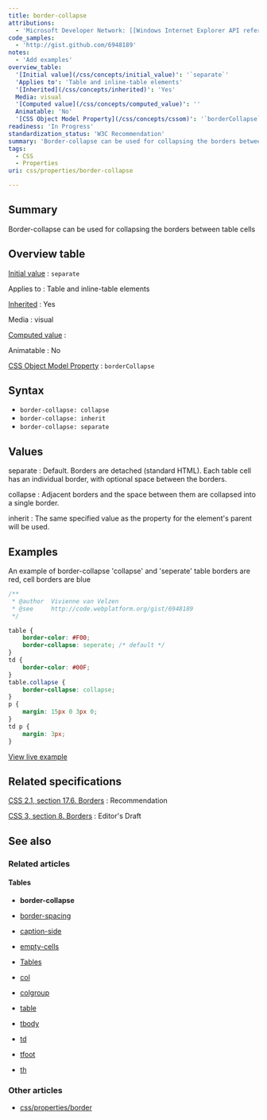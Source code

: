 ```yaml
---
title: border-collapse
attributions:
  - 'Microsoft Developer Network: [[Windows Internet Explorer API reference](http://msdn.microsoft.com/en-us/library/ie/hh828809%28v=vs.85%29.aspx) Article]'
code_samples:
  - 'http://gist.github.com/6948189'
notes:
  - 'Add examples'
overview_table:
  '[Initial value](/css/concepts/initial_value)': '`separate`'
  'Applies to': 'Table and inline-table elements'
  '[Inherited](/css/concepts/inherited)': 'Yes'
  Media: visual
  '[Computed value](/css/concepts/computed_value)': ''
  Animatable: 'No'
  '[CSS Object Model Property](/css/concepts/cssom)': '`borderCollapse`'
readiness: 'In Progress'
standardization_status: 'W3C Recommendation'
summary: 'Border-collapse can be used for collapsing the borders between table cells'
tags:
  - CSS
  - Properties
uri: css/properties/border-collapse

---
```

## <span>Summary</span>

Border-collapse can be used for collapsing the borders between table cells

## <span>Overview table</span>

[Initial value](/css/concepts/initial_value)
:   `separate`

Applies to
:   Table and inline-table elements

[Inherited](/css/concepts/inherited)
:   Yes

Media
:   visual

[Computed value](/css/concepts/computed_value)
:

Animatable
:   No

[CSS Object Model Property](/css/concepts/cssom)
:   `borderCollapse`

## <span>Syntax</span>

-   `border-collapse: collapse`
-   `border-collapse: inherit`
-   `border-collapse: separate`

## <span>Values</span>

separate
:   Default. Borders are detached (standard HTML). Each table cell has an individual border, with optional space between the borders.

collapse
:   Adjacent borders and the space between them are collapsed into a single border.

inherit
:   The same specified value as the property for the element's parent will be used.

## <span>Examples</span>

An example of border-collapse 'collapse' and 'seperate' table borders are red, cell borders are blue

``` css
/**
 * @author  Vivienne van Velzen
 * @see     http://code.webplatform.org/gist/6948189
 */

table {
    border-color: #F00;
    border-collapse: seperate; /* default */
}
td {
    border-color: #00F;
}
table.collapse {
    border-collapse: collapse;
}
p {
    margin: 15px 0 3px 0;
}
td p {
    margin: 3px;
}
```

[View live example](http://code.webplatform.org/gist/6948189)

## <span>Related specifications</span>

[CSS 2.1, section 17.6. Borders](http://www.w3.org/TR/CSS2/tables.html#propdef-border-collapse)
:   Recommendation

[CSS 3, section 8. Borders](http://dev.w3.org/csswg/css3-tables/#border-collapse)
:   Editor's Draft

## <span>See also</span>

### <span>Related articles</span>

#### <span>Tables</span>

-   **border-collapse**

-   [border-spacing](/css/properties/border-spacing)

-   [caption-side](/css/properties/caption-side)

-   [empty-cells](/css/properties/empty-cells)

-   [Tables](/css/tables)

-   [col](/html/elements/col)

-   [colgroup](/html/elements/colgroup)

-   [table](/html/elements/table)

-   [tbody](/html/elements/tbody)

-   [td](/html/elements/td)

-   [tfoot](/html/elements/tfoot)

-   [th](/html/elements/th)

### <span>Other articles</span>

-   [css/properties/border](/css/properties/border)
